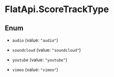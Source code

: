 # FlatApi.ScoreTrackType

## Enum


* `audio` (value: `"audio"`)

* `soundcloud` (value: `"soundcloud"`)

* `youtube` (value: `"youtube"`)

* `vimeo` (value: `"vimeo"`)


